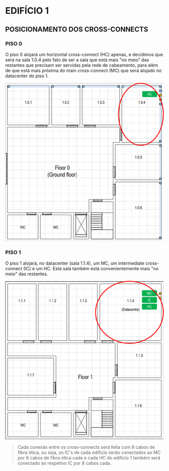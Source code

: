 # EDIFÍCIO 1

## POSICIONAMENTO DOS CROSS-CONNECTS

### PISO 0

O piso 0 alojará um horizontal cross-connect (HC) apenas, e decidimos que será na sala 1.0.4 pelo fato de ser a sala que está mais "no meio" das restantes que precisam ser servidas pela rede de cabeamento, para além de que está mais próxima do main cross-connect (MC) que será alojado no datacenter do piso 1.

![Imagem1.png](../illustrations/rcomp-projeto1-planos-v04/Imagem1.png)

### PISO 1

O piso 1 alojará, no datacenter (sala 1.1.4), um MC, um intermediate cross-connect (IC) e um HC. Esta sala também está convenientemente mais "no meio" das restantes.

![Imagem2.png](../illustrations/rcomp-projeto1-planos-v04/Imagem2.png)

> Cada conexão entre os cross-connects será feita com 8 cabos de fibra ótica, ou seja, os IC's de cada edifício serão conectados ao MC por 8 cabos de fibra ótica cada e cada HC do edifício 1 também será conectado ao respetivo IC por 8 cabos cada.